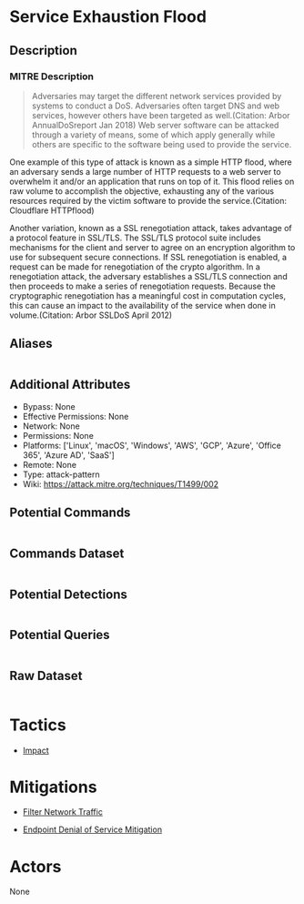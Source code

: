 
# Service Exhaustion Flood

## Description

### MITRE Description

> Adversaries may target the different network services provided by systems to conduct a DoS. Adversaries often target DNS and web services, however others have been targeted as well.(Citation: Arbor AnnualDoSreport Jan 2018) Web server software can be attacked through a variety of means, some of which apply generally while others are specific to the software being used to provide the service.

One example of this type of attack is known as a simple HTTP flood, where an adversary sends a large number of HTTP requests to a web server to overwhelm it and/or an application that runs on top of it. This flood relies on raw volume to accomplish the objective, exhausting any of the various resources required by the victim software to provide the service.(Citation: Cloudflare HTTPflood)

Another variation, known as a SSL renegotiation attack, takes advantage of a protocol feature in SSL/TLS. The SSL/TLS protocol suite includes mechanisms for the client and server to agree on an encryption algorithm to use for subsequent secure connections. If SSL renegotiation is enabled, a request can be made for renegotiation of the crypto algorithm. In a renegotiation attack, the adversary establishes a SSL/TLS connection and then proceeds to make a series of renegotiation requests. Because the cryptographic renegotiation has a meaningful cost in computation cycles, this can cause an impact to the availability of the service when done in volume.(Citation: Arbor SSLDoS April 2012)

## Aliases

```

```

## Additional Attributes

* Bypass: None
* Effective Permissions: None
* Network: None
* Permissions: None
* Platforms: ['Linux', 'macOS', 'Windows', 'AWS', 'GCP', 'Azure', 'Office 365', 'Azure AD', 'SaaS']
* Remote: None
* Type: attack-pattern
* Wiki: https://attack.mitre.org/techniques/T1499/002

## Potential Commands

```

```

## Commands Dataset

```

```

## Potential Detections

```json

```

## Potential Queries

```json

```

## Raw Dataset

```json

```

# Tactics


* [Impact](../tactics/Impact.md)


# Mitigations


* [Filter Network Traffic](../mitigations/Filter-Network-Traffic.md)

* [Endpoint Denial of Service Mitigation](../mitigations/Endpoint-Denial-of-Service-Mitigation.md)
    

# Actors

None
